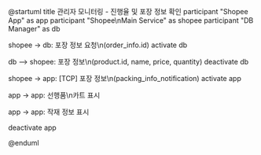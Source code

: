 @startuml
title 관리자 모니터링 - 진행율 및 포장 정보 확인
participant "Shopee App" as app
participant "Shopee\nMain Service" as shopee
participant "DB Manager" as db

shopee -> db: 포장 정보 요청\n(order_info.id)
activate db

db --> shopee: 포장 정보\n(product.id, name, price, quantity)
deactivate db

shopee -> app: [TCP] 포장 정보\n(packing_info_notification)
activate app

app -> app: 선행품\n카트 표시

app -> app: 작재 정보 표시

deactivate app

@enduml